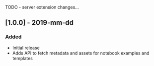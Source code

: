 TODO - server extension changes...

## [1.0.0] - 2019-mm-dd
### Added
* Initial release
* Adds API to fetch metadata and assets for notebook examples and templates
